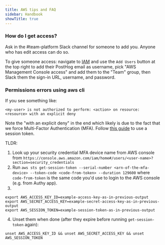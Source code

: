 ```yaml
---
title: AWS tips and FAQ
sidebar: Handbook
showTitle: true
---
```


### How do I get access?

Ask in the #team-platform Slack channel for someone to add you. Anyone who has edit access can do so.

To give someone access: navigate to [IAM](https://console.aws.amazon.com/iamv2/home#/users) and use the `Add Users` button at the top right to add their PostHog email as username, pick "AWS Management Console access" and add them to the "Team" group, then Slack them the sign-in URL, username, and password.

### Permissions errors using aws cli

If you see something like:
```
<my-user> is not authorized to perform: <action> on resource: <resource> with an explicit deny
```

Note the "with an explicit deny" in the end which likely is due to the fact that we force Multi-Factor Authentication (MFA). Follow [this guide](https://aws.amazon.com/premiumsupport/knowledge-center/authenticate-mfa-cli/) to use a session token. 

TLDR:

1. Look up your security credential MFA device name from AWS console from `https://console.aws.amazon.com/iam/home#/users/<user-name>?section=security_credentials`
2. Run `aws sts get-session-token --serial-number <arn-of-the-mfa-device> --token-code <code-from-token> --duration 129600` where `code-from-token` is the same code you'd use to login to the AWS console (e.g. from Authy app).
3. 
```
export AWS_ACCESS_KEY_ID=example-access-key-as-in-previous-output
export AWS_SECRET_ACCESS_KEY=example-secret-access-key-as-in-previous-output
export AWS_SESSION_TOKEN=example-session-token-as-in-previous-output
```
4. Unset them when done (after they expire before running `get-session-token` again):
```
unset AWS_ACCESS_KEY_ID && unset AWS_SECRET_ACCESS_KEY && unset AWS_SESSION_TOKEN
```
